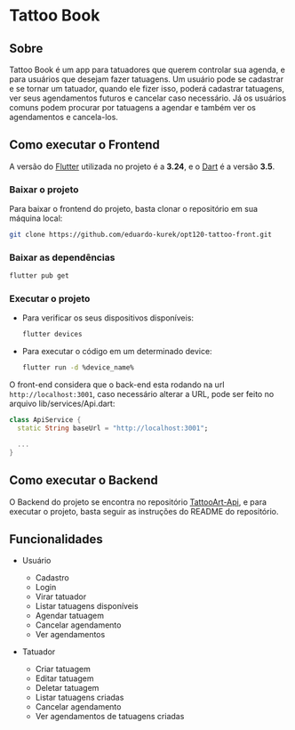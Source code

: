 # Tattoo Book

## Sobre

Tattoo Book é um app para tatuadores que querem controlar sua agenda, e para usuários que desejam fazer tatuagens. Um usuário pode se cadastrar e se tornar um tatuador, quando ele fizer isso, poderá cadastrar tatuagens, ver seus agendamentos futuros e cancelar caso necessário. Já os usuários comuns podem procurar por tatuagens a agendar e também ver os agendamentos e cancela-los.

## Como executar o Frontend

A versão do [Flutter](https://flutter.dev/docs/get-started/install) utilizada no projeto é a **3.24**, e o [Dart](https://dart.dev/get-dart) é a versão **3.5**.

### Baixar o projeto

Para baixar o frontend do projeto, basta clonar o repositório em sua máquina local:

```bash	
git clone https://github.com/eduardo-kurek/opt120-tattoo-front.git
```

### Baixar as dependências

```bash
flutter pub get
```

### Executar o projeto

- Para verificar os seus dispositivos disponíveis:

  ```bash
  flutter devices
  ```

- Para executar o código em um determinado device:

  ```bash
  flutter run -d %device_name%
  ```

O front-end considera que o back-end esta rodando na url `http://localhost:3001`, caso necessário alterar a URL, pode ser feito no arquivo lib/services/Api.dart:

```dart
class ApiService {
  static String baseUrl = "http://localhost:3001";

  ...
}
```

## Como executar o Backend

O Backend do projeto se encontra no repositório [TattooArt-Api](https://github.com/hebertCardoso63/TattooArt-Api), e para executar o projeto, basta seguir as instruções do README do repositório.

## Funcionalidades

- Usuário
  - Cadastro
  - Login
  - Virar tatuador
  - Listar tatuagens disponíveis
  - Agendar tatuagem
  - Cancelar agendamento
  - Ver agendamentos

- Tatuador
  - Criar tatuagem
  - Editar tatuagem
  - Deletar tatuagem
  - Listar tatuagens criadas
  - Cancelar agendamento
  - Ver agendamentos de tatuagens criadas